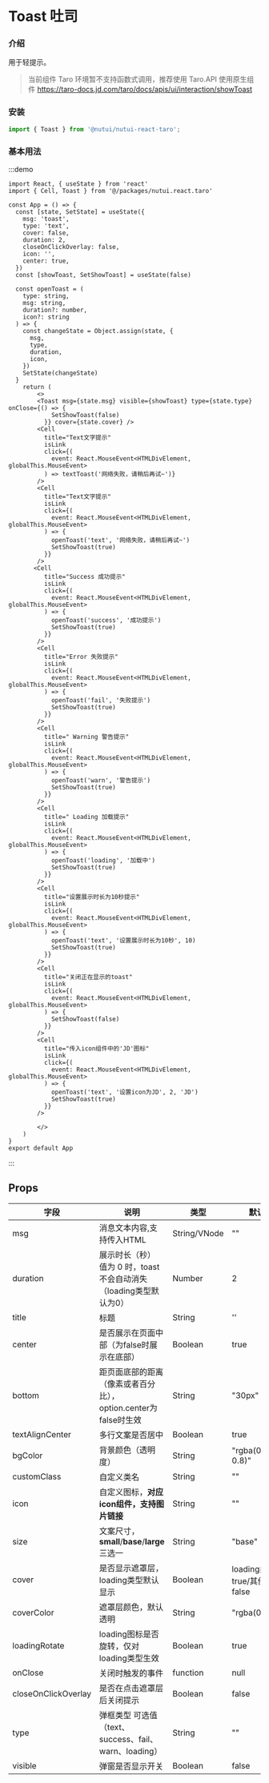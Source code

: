 # Toast 吐司

### 介绍

用于轻提示。

>当前组件 Taro 环境暂不支持函数式调用，推荐使用 Taro.API 使用原生组件 https://taro-docs.jd.com/taro/docs/apis/ui/interaction/showToast


### 安装

```javascript
import { Toast } from '@nutui/nutui-react-taro';
```
### 基本用法

:::demo

```tsx
import React, { useState } from 'react'
import { Cell, Toast } from '@/packages/nutui.react.taro'

const App = () => {
  const [state, SetState] = useState({
    msg: 'toast',
    type: 'text',
    cover: false,
    duration: 2,
    closeOnClickOverlay: false,
    icon: '',
    center: true,
  })
  const [showToast, SetShowToast] = useState(false)

  const openToast = (
    type: string,
    msg: string,
    duration?: number,
    icon?: string
  ) => {
    const changeState = Object.assign(state, {
      msg,
      type,
      duration,
      icon,
    })
    SetState(changeState)
  }
    return (
        <>
        <Toast msg={state.msg} visible={showToast} type={state.type} onClose={() => {
            SetShowToast(false)
          }} cover={state.cover} />
        <Cell
          title="Text文字提示"
          isLink
          click={(
            event: React.MouseEvent<HTMLDivElement, globalThis.MouseEvent>
          ) => textToast('网络失败，请稍后再试~')}
        />
        <Cell
          title="Text文字提示"
          isLink
          click={(
            event: React.MouseEvent<HTMLDivElement, globalThis.MouseEvent>
          ) => {
            openToast('text', '网络失败，请稍后再试~')
            SetShowToast(true)
          }}
        />
       <Cell
          title="Success 成功提示"
          isLink
          click={(
            event: React.MouseEvent<HTMLDivElement, globalThis.MouseEvent>
          ) => {
            openToast('success', '成功提示')
            SetShowToast(true)
          }}
        />
        <Cell
          title="Error 失败提示"
          isLink
          click={(
            event: React.MouseEvent<HTMLDivElement, globalThis.MouseEvent>
          ) => {
            openToast('fail', '失败提示')
            SetShowToast(true)
          }}
        />
        <Cell
          title=" Warning 警告提示"
          isLink
          click={(
            event: React.MouseEvent<HTMLDivElement, globalThis.MouseEvent>
          ) => {
            openToast('warn', '警告提示')
            SetShowToast(true)
          }}
        />
        <Cell
          title=" Loading 加载提示"
          isLink
          click={(
            event: React.MouseEvent<HTMLDivElement, globalThis.MouseEvent>
          ) => {
            openToast('loading', '加载中')
            SetShowToast(true)
          }}
        />
        <Cell
          title="设置展示时长为10秒提示"
          isLink
          click={(
            event: React.MouseEvent<HTMLDivElement, globalThis.MouseEvent>
          ) => {
            openToast('text', '设置展示时长为10秒', 10)
            SetShowToast(true)
          }}
        />
        <Cell
          title="关闭正在显示的toast"
          isLink
          click={(
            event: React.MouseEvent<HTMLDivElement, globalThis.MouseEvent>
          ) => {
            SetShowToast(false)
          }}
        />
        <Cell
          title="传入icon组件中的'JD'图标"
          isLink
          click={(
            event: React.MouseEvent<HTMLDivElement, globalThis.MouseEvent>
          ) => {
            openToast('text', '设置icon为JD', 2, 'JD')
            SetShowToast(true)
          }}
        />
        
        </>
    )
}
export default App
```
:::



## Props

| 字段                   | 说明                                                                    | 类型         | 默认值                        |
|------------------------|-------------------------------------------------------------------------|--------------|-------------------------------|
| msg                    | 消息文本内容,支持传入HTML                                               | String/VNode | ""                            |
| duration               | 展示时长（秒）<br>值为 0 时，toast 不会自动消失（loading类型默认为0） | Number       | 2                         |
| title                  | 标题                                                                    | String       | ''                            |
| center                 | 是否展示在页面中部（为false时展示在底部）                               | Boolean      | true                          |
| bottom                 | 距页面底部的距离（像素或者百分比），option.center为false时生效          | String       | "30px"                        |
| textAlignCenter      | 多行文案是否居中                                                        | Boolean      | true                          |
| bgColor               | 背景颜色（透明度）                                                      | String       | "rgba(0, 0, 0, 0.8)"          |
| customClass           | 自定义类名                                                              | String       | ""                            |
| icon                   | 自定义图标，**对应icon组件，支持图片链接**                              | String       | ""                            |
| size                   | 文案尺寸，**small**/**base**/**large**三选一                            | String       | "base"                        |
| cover                  | 是否显示遮罩层，loading类型默认显示                                     | Boolean      | loading类型true/其他类型false |
| coverColor            | 遮罩层颜色，默认透明                                                    | String       | "rgba(0,0,0,0)"               |
| loadingRotate         | loading图标是否旋转，仅对loading类型生效                                | Boolean      | true                          |
| onClose               | 关闭时触发的事件                                                        | function     | null                          |
| closeOnClickOverlay | 是否在点击遮罩层后关闭提示                                              | Boolean      | false                         |
| type                   | 弹框类型 可选值（text、success、fail、warn、loading）                   | String       | ""                            |
| visible                   | 弹窗是否显示开关                   | Boolean       | false                            |

